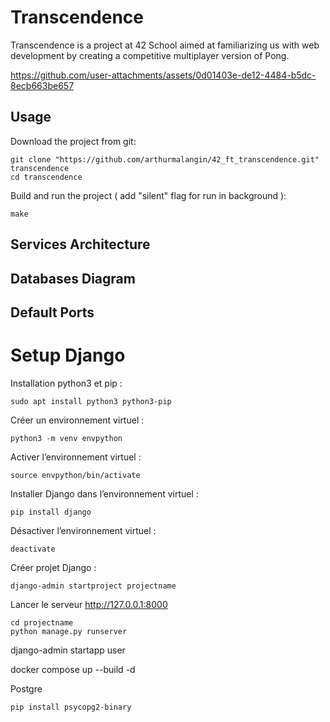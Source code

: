 # Transcendence
Transcendence is a project at 42 School aimed at familiarizing us with web development by creating a competitive multiplayer version of Pong.

https://github.com/user-attachments/assets/0d01403e-de12-4484-b5dc-8ecb663be657

## Usage
Download the project from git:
```shell
git clone "https://github.com/arthurmalangin/42_ft_transcendence.git" transcendence
cd transcendence
```

Build and run the project ( add "silent" flag for run in background ):
```shell
make
```

## Services Architecture

## Databases Diagram

## Default Ports



# Setup Django
Installation python3 et pip :
```shell
sudo apt install python3 python3-pip
```

Créer un environnement virtuel :
```shell
python3 -m venv envpython
```

Activer l’environnement virtuel :
```shell
source envpython/bin/activate
```

Installer Django dans l’environnement virtuel :
```shell
pip install django
```

Désactiver l’environnement virtuel :
```shell
deactivate
```

Créer projet Django :
```shell
django-admin startproject projectname
```

Lancer le serveur http://127.0.0.1:8000
```shell
cd projectname
python manage.py runserver
```

django-admin startapp user

docker compose up --build -d

Postgre
```shell
pip install psycopg2-binary
```
